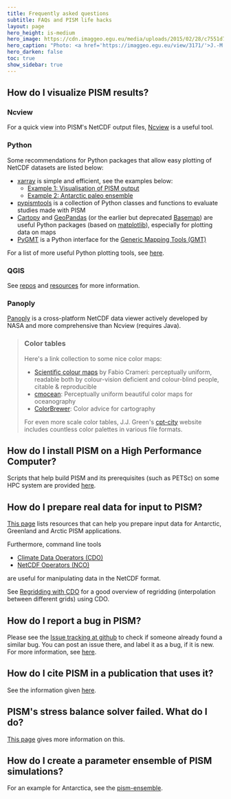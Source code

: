 ```yaml
---
title: Frequently asked questions
subtitle: FAQs and PISM life hacks
layout: page
hero_height: is-medium
hero_image: https://cdn.imaggeo.egu.eu/media/uploads/2015/02/28/c7551d79e7f144911384c731d08cdedd.jpg
hero_caption: "Photo: <a href='https://imaggeo.egu.eu/view/3171/'>J.-M. Nasse / imaggeo </a>"
hero_darken: false
toc: true
show_sidebar: true
---
```


## How do I visualize PISM results?

### Ncview

For a quick view into PISM's NetCDF output files, [Ncview](http://meteora.ucsd.edu/~pierce/ncview_home_page.html) is a useful
tool.

### Python

Some recommendations for Python packages that allow easy plotting of NetCDF datasets are listed below:
- [xarray](http://xarray.pydata.org/) is simple and efficient, see the examples below:
    - [Example 1: Visualisation of PISM output](https://nbviewer.org/github/pism/pism.github.io/blob/main/jupyter/pism_visualisation_python.ipynb)
    - [Example 2: Antarctic paleo ensemble](https://gallery.pangeo.io/repos/ldeo-glaciology/pangeo-glaciology-examples/04_paleo_PISM.html)
- [<i class="fab fa-github fa-lg"></i> pypismtools](https://github.com/pism/pypismtools) is a collection of Python classes and functions to evaluate studies made with PISM
- [Cartopy](https://scitools.org.uk/cartopy/) and [GeoPandas](https://geopandas.org) (or the earlier but deprecated [Basemap](https://matplotlib.org/basemap/index.html)) are useful Python packages (based on [matplotlib](https://matplotlib.org/)), especially for plotting data on maps
- [PyGMT](https://www.pygmt.org/) is a Python interface for the [Generic Mapping Tools (GMT)](https://www.generic-mapping-tools.org/)

For a list of more useful Python plotting tools, see [here](http://www.marknagelberg.com/overview-python-and-non-python-mapping-tools-for-data-scientists/).

### QGIS 

See [<i class="fab fa-github fa-lg"></i> repos](https://github.com/pism/pism-qgis) and [<i class="fab fa-github fa-lg"></i> resources](https://github.com/pism/QGIS-Resources) for more information.

### Panoply
[Panoply](https://www.giss.nasa.gov/tools/panoply/) is a cross-platform NetCDF data viewer actively developed by NASA and more comprehensive than Ncview (requires Java).

> ### Color tables
> Here's a link collection to some nice color maps:
> - [Scientific colour maps](https://www.fabiocrameri.ch/colourmaps/) by Fabio Crameri: perceptually uniform, readable both by colour-vision deficient and colour-blind people, citable & reproducible
> - [cmocean](https://matplotlib.org/cmocean/): Perceptually uniform beautiful color maps for oceanography
> - [ColorBrewer](https://colorbrewer2.org/): Color advice for cartography
>
> For even more scale color tables, J.J. Green's [cpt-city](http://soliton.vm.bytemark.co.uk/pub/cpt-city/) website includes countless color palettes in various file formats.


## How do I install PISM on a High Performance Computer?

Scripts that help build PISM and its prerequisites (such as PETSc) on some HPC system are provided [<i class="fab fa-github fa-lg"></i> here](https://github.com/pism/pism-builds).

## How do I prepare real data for input to PISM?

[This page](/data/) lists resources that can help you prepare input data for Antarctic, Greenland and Arctic PISM applications.

Furthermore, command line tools

- [Climate Data Operators (CDO)](https://code.mpimet.mpg.de/projects/cdo)
- [NetCDF Operators (NCO)](http://nco.sourceforge.net/)

are useful for manipulating data in the NetCDF format.

See [Regridding with
CDO](https://www.climate-cryosphere.org/wiki/index.php?title=Regridding_with_CDO)
for a good overview of regridding (interpolation between different grids) using CDO.

## How do I report a bug in PISM?

Please see the [<i class="fab fa-github fa-lg"></i> Issue tracking at github](https://github.com/pism/pism/issues) to check if someone already found a similar bug. You can post an issue there, and label it as a bug, if it is new. For more information, see [here](http://www.pism.io/docs/contributing/bug-reporting.html). 

## How do I cite PISM in a publication that uses it?

See the information given [here](http://www.pism.io/citing/).

## PISM's stress balance solver failed. What do I do?

[This page](/faq_stress_balance_error/) gives more information on this.

## How do I create a parameter ensemble of PISM simulations?

For an example for Antarctica, see the [<i class="fab fa-github fa-lg"></i> pism-ensemble](https://github.com/pism/pism-ensemble).




